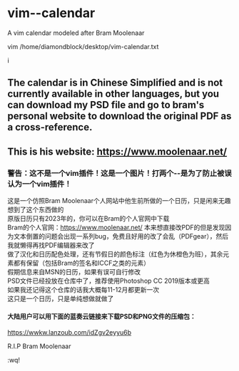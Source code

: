 # vim--calendar
A vim calendar modeled after Bram Moolenaar  

vim /home/diamondblock/desktop/vim-calendar.txt  

i  

## The calendar is in Chinese Simplified and is not currently available in other languages, but you can download my PSD file and go to bram's personal website to download the original PDF as a cross-reference.  
## This is his website: https://www.moolenaar.net/

### 警告：这不是一个vim插件！这是一个图片！打两个--是为了防止被误认为一个vim插件！  
这是一个仿照Bram Moolenaar个人网站中他生前所做的一个日历，只是闲来无趣想到了这个东西做的  
原版日历只有2023年的，你可以在Bram的个人官网中下载  
Bram的个人官网：https://www.moolenaar.net/
本来想直接改PDF的但是发现因为文本倒置的问题会出现一系列bug，免费且好用的改了会乱（PDFgear），然后我就懒得再找PDF编辑器来改了  
做了汉化和日历配色处理，还有节假日的颜色标注（红色为休橙色为班），其余元素都有保留（包括Bram的签名和ICCF之类的元素）  
假期信息来自MSN的日历，如果有误可自行修改  
PSD文件已经投放在仓库中了，推荐使用Photoshop CC 2019版本或更高  
如果我还记得这个仓库的话我大概每11-12月都更新一次  
这只是一个日历，只是单纯想做就做了  
   
#### 大陆用户可以用下面的蓝奏云链接来下载PSD和PNG文件的压缩包：  
https://wwkw.lanzoub.com/idZgv2eyyu6b  

R.I.P Bram Moolenaar

:wq!
